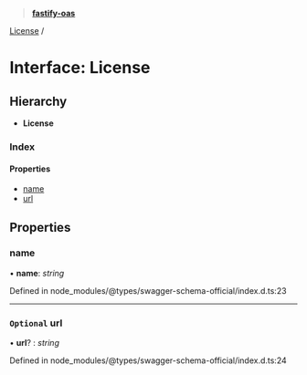 > **[fastify-oas](../README.md)**

[License](license.md) /

# Interface: License

## Hierarchy

* **License**

### Index

#### Properties

* [name](license.md#name)
* [url](license.md#optional-url)

## Properties

###  name

• **name**: *string*

Defined in node_modules/@types/swagger-schema-official/index.d.ts:23

___

### `Optional` url

• **url**? : *string*

Defined in node_modules/@types/swagger-schema-official/index.d.ts:24